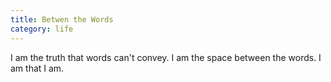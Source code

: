 ```yaml
---
title: Betwen the Words
category: life
---
```


I am the truth that words can't convey.
I am the space between the words.
I am that I am.
